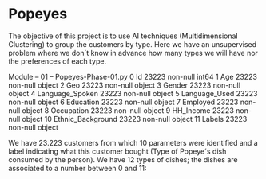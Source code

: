 # Popeyes
The objective of this project is to use AI techniques (Multidimensional Clustering) to group the customers by type. Here we have an 
unsupervised problem where we don´t know in advance how many types we will have nor the preferences of each type.

 Module – 01 – Popeyes-Phase-01.py
 0   Id                 23223 non-null  int64 
 1   Age                23223 non-null  object
 2   Geo                23223 non-null  object
 3   Gender             23223 non-null  object
 4   Language_Spoken    23223 non-null  object
 5   Language_Used      23223 non-null  object
 6   Education          23223 non-null  object
 7   Employed           23223 non-null  object
 8   Occupation         23223 non-null  object
 9   HH_Income          23223 non-null  object
 10  Ethnic_Background  23223 non-null  object
 11  Labels             23223 non-null  object

We have 23.223 customers from which 10 parameters were identified and a label indicating what this customer bought (Type of Popeye´s dish consumed by the person). We have 12 types of dishes; the dishes are associated to a number between 0 and 11: 

